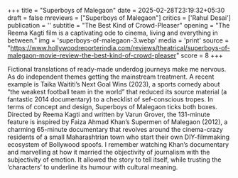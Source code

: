 +++
title = "Superboys of Malegaon"
date = 2025-02-28T23:19:32+05:30
draft = false
mreviews = ["Superboys of Malegaon"]
critics = ['Rahul Desai']
publication = ''
subtitle = "The Best Kind of Crowd-Pleaser"
opening = "The Reema Kagti film is a captivating ode to cinema, living and everything in between."
img = 'superboys-of-malegaon-3.webp'
media = 'print'
source = "https://www.hollywoodreporterindia.com/reviews/theatrical/superboys-of-malegaon-movie-review-the-best-kind-of-crowd-pleaser"
score = 8
+++

Fictional translations of ready-made underdog journeys make me nervous. As do independent themes getting the mainstream treatment. A recent example is Taika Waititi’s Next Goal Wins (2023), a sports comedy about “the weakest football team in the world” that reduced its source material (a fantastic 2014 documentary) to a checklist of sef-conscious tropes. In terms of concept and design, Superboys of Malegaon ticks both boxes. Directed by Reema Kagti and written by Varun Grover, the 131-minute feature is inspired by Faiza Ahmad Khan’s Supermen of Malegaon (2012), a charming 65-minute documentary that revolves around the cinema-crazy residents of a small Maharashtrian town who start their own DIY-filmmaking ecosystem of Bollywood spoofs. I remember watching Khan’s documentary and marvelling at how it married the objectivity of journalism with the subjectivity of emotion. It allowed the story to tell itself, while trusting the ‘characters’ to underline its humour with cultural meaning.
